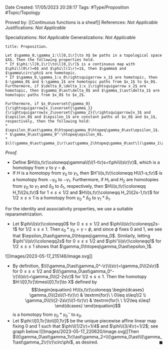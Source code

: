 <div class="topSpace"></div>

Date Created: 17/05/2023 20:28:17
Tags: #Type/Proposition #Topic/Topology

Proved by: [[Continuous functions is a sheaf]]
References: <i>Not Applicable</i>
Justifications: <i>Not Applicable</i>

Specializations: <i>Not Applicable</i>
Generalizations: <i>Not Applicable</i>

``` ad-Proposition
title: Proposition.

Let $\gamma_0,\gamma_1:\l[0,1\r]\to X$ be paths in a topological space $X$. Then the following properties hold.
* If $\phi:\l[0,1\r]\to\l[0,1\r]$ is a continuous map with $\phi\l(0\r)=0$ and $\phi\l(1\r)=1$, then $\gamma$ and $\gamma\circ\phi$ are homotopic.
* If $\gamma_0,\gamma_1:x_0\rightsquigarrow x_1$ are homotopic, then $-\gamma_0$ and $-\gamma_1$ are homotopic paths from $x_1$ to $x_0$. Furthermore, if $\delta_0,\delta_1:x_1\rightsquigarrow x_2$ are homotopic, then $\gamma_0\ast\delta_0$ and $\gamma_1\ast\delta_1$ are homotopic paths from $x_0$ to $x_2$.

Furthermore, if $x_0\overset{\gamma_0}{\rightsquigarrow}x_1\overset{\gamma_1}{\rightsquigarrow}x_2\overset{\gamma_2}{\rightsquigarrow}x_3$ and $\epsilon_0$ and $\epsilon_1$ are constant paths at $x_0$ and $x_1$, respectively, then the following hold:
* $\epsilon_0\ast\gamma_0\htopeq\gamma_0\htopeq\gamma_0\ast\epsilon_1$.
* $\gamma_0\ast\gamma_0^-\htopeq\epsilon_0$.
* $\l(\gamma_0\ast\gamma_1\r)\ast\gamma_2\htopeq\gamma_0\ast\l(\gamma_1\ast\gamma_2\r)$.

```

<i>Proof.</i>
* Define $H\l(s,t\r)\coloneqq\gamma\l(\l(1-t\r)s+t\phi\l(s\r)\r)$, which is a homotopy from $\gamma$ to $\gamma\circ\phi$.
* If $H$ is a homotopy from $\gamma_0$ to $\gamma_1$, then $H'\l(s,t\r)\coloneqq H\l(1-s,t\r)$ is a homotopy from $-\gamma_0$ to $-\gamma_1$. Furthermore, if $H_1$ and $H_2$ are homotopies from $\gamma_0$ to $\gamma_1$ and $\delta_0$ to $\delta_1$, respectively, then $H\l(s,t\r)\coloneqq H_1\l(2s,t\r)$ for $1\leq s\leq1/2$ and $H\l(s,t\r)\coloneqq H_2\l(2s-1,t\r)$ for $1/2\leq s\leq1$ is a homotopy from $\gamma_0\ast\delta_0$ to $\gamma_1\ast\delta_1$.

For the identity and associativity properties, we use a suitable reparametrization.
* Let $\phi\l(s\r)\coloneqq0$ for $0\leq s\leq1/2$ and $\phi\l(s\r)\coloneqq2s-1$ for $1/2\leq s\leq1$. Then $\epsilon_0\ast\gamma_0=\gamma\circ\phi$, and since $\phi$ fixes $0$ and $1$, we see that $\epsilon_0\ast\gamma_0\htopeq\gamma_0$. Similarly, letting $\phi'\l(s\r)\coloneqq2s$ for $0\leq s\leq1/2$ and $\phi'\l(s\r)\coloneqq1$ for $1/2\leq s\leq1$ shows that $\gamma_0\htopeq\gamma_0\ast\epsilon_1$.

![[Images/2023-05-17_215146/image.svg]]

* By definition, $\l(\gamma_0\ast\gamma_0^-\r)\l(s\r)=\gamma_0\l(2s\r)$ for $0\leq s\leq1/2$ and $\l(\gamma_0\ast\gamma_0^-\r)\l(s\r)=\gamma_0\l(2-2s\r)$ for $1/2\leq s\leq1$. Then the homotopy $H:\l[0,1\r]\times\l[0,1\r]\to X$ defined by
    $$\begin{equation}
        H\l(s,t\r)\coloneqq
        \begin{dcases}
            \gamma_0\l(2s\l(1-t\r)\r) & \textrm{for}\ \ 0\leq s\leq1/2 \\
            \gamma_0\l(\l(2-2s\r)\l(1-t\r)\r) & \textrm{for}\ \ 1/2\leq s\leq1
        \end{dcases}
    \end{equation}$$
is a homotopy from $\gamma_0\ast\gamma_0^-$ to $\epsilon_0$.
* Let $\phi:\l[0,1\r]\to\l[0,1\r]$ be the unique piecewise affine linear map fixing $0$ and $1$ such that $\phi\l(1/2\r)=1/4$ and $\phi\l(3/4\r)=1/2$; see graph below.![[Images/2023-05-17_220620/image.svg]]Then $\l(\gamma_0\ast\gamma_1\r)\ast\gamma_2=\l(\gamma_0\ast\l(\gamma_1\ast\gamma_2\r)\r)\circ\phi$, as desired.<span style="float:right;">$\blacksquare$</span>
